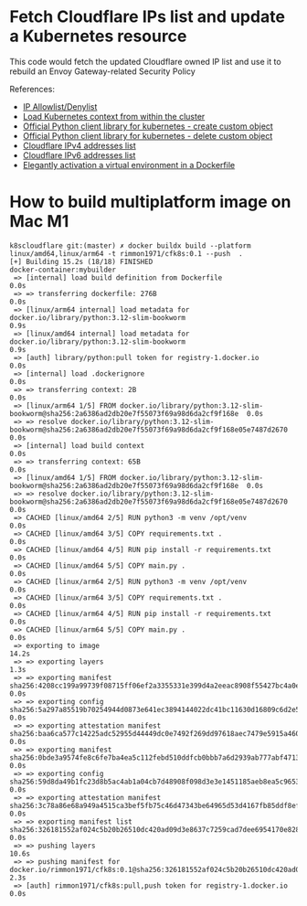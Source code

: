 # Fetch Cloudflare IPs list and update a Kubernetes resource

This code would fetch the updated Cloudflare owned IP list and use it to rebuild an Envoy Gateway-related Security Policy

References:
- [IP Allowlist/Denylist](https://gateway.envoyproxy.io/docs/tasks/security/restrict-ip-access/)
- [Load Kubernetes context from within the cluster](https://github.com/kubernetes-client/python/blob/master/examples/in_cluster_config.py)
- [Official Python client library for kubernetes - create custom object](https://github.com/kubernetes-client/python/blob/master/kubernetes/docs/CustomObjectsApi.md#create_namespaced_custom_object)
- [Official Python client library for kubernetes - delete custom object](https://github.com/kubernetes-client/python/blob/master/kubernetes/docs/CustomObjectsApi.md#delete_namespaced_custom_object)
- [Cloudflare IPv4 addresses list](https://www.cloudflare.com/ips-v4/#)
- [Cloudflare IPv6 addresses list](https://www.cloudflare.com/ips-v6/#)
- [Elegantly activation a virtual environment in a Dockerfile](https://pythonspeed.com/articles/activate-virtualenv-dockerfile/)

# How to build multiplatform image on Mac M1

```
k8scloudflare git:(master) ✗ docker buildx build --platform linux/amd64,linux/arm64 -t rimmon1971/cfk8s:0.1 --push  .
[+] Building 15.2s (18/18) FINISHED                                                               docker-container:mybuilder
 => [internal] load build definition from Dockerfile                                                                    0.0s
 => => transferring dockerfile: 276B                                                                                    0.0s
 => [linux/arm64 internal] load metadata for docker.io/library/python:3.12-slim-bookworm                                0.9s
 => [linux/amd64 internal] load metadata for docker.io/library/python:3.12-slim-bookworm                                0.9s
 => [auth] library/python:pull token for registry-1.docker.io                                                           0.0s
 => [internal] load .dockerignore                                                                                       0.0s
 => => transferring context: 2B                                                                                         0.0s
 => [linux/arm64 1/5] FROM docker.io/library/python:3.12-slim-bookworm@sha256:2a6386ad2db20e7f55073f69a98d6da2cf9f168e  0.0s
 => => resolve docker.io/library/python:3.12-slim-bookworm@sha256:2a6386ad2db20e7f55073f69a98d6da2cf9f168e05e7487d2670  0.0s
 => [internal] load build context                                                                                       0.0s
 => => transferring context: 65B                                                                                        0.0s
 => [linux/amd64 1/5] FROM docker.io/library/python:3.12-slim-bookworm@sha256:2a6386ad2db20e7f55073f69a98d6da2cf9f168e  0.0s
 => => resolve docker.io/library/python:3.12-slim-bookworm@sha256:2a6386ad2db20e7f55073f69a98d6da2cf9f168e05e7487d2670  0.0s
 => CACHED [linux/amd64 2/5] RUN python3 -m venv /opt/venv                                                              0.0s
 => CACHED [linux/amd64 3/5] COPY requirements.txt .                                                                    0.0s
 => CACHED [linux/amd64 4/5] RUN pip install -r requirements.txt                                                        0.0s
 => CACHED [linux/amd64 5/5] COPY main.py .                                                                             0.0s
 => CACHED [linux/arm64 2/5] RUN python3 -m venv /opt/venv                                                              0.0s
 => CACHED [linux/arm64 3/5] COPY requirements.txt .                                                                    0.0s
 => CACHED [linux/arm64 4/5] RUN pip install -r requirements.txt                                                        0.0s
 => CACHED [linux/arm64 5/5] COPY main.py .                                                                             0.0s
 => exporting to image                                                                                                 14.2s
 => => exporting layers                                                                                                 1.3s
 => => exporting manifest sha256:4208cc199a99739f08715ff06ef2a3355331e399d4a2eeac8908f55427bc4a0e                       0.0s
 => => exporting config sha256:5a297a85519b70254944d0873e641ec3894144022dc41bc11630d16809c6d2e5                         0.0s
 => => exporting attestation manifest sha256:baa6ca577c14225adc52955d44449dc0e7492f269dd97618aec7479e5915a460           0.0s
 => => exporting manifest sha256:0bde3a9574fe8c6fe7ba4ea5c112febd510ddfcb0bbb7a6d2939ab777abf4713                       0.0s
 => => exporting config sha256:59d8da49b1fc23d8b5ac4ab1a04cb7d48908f098d3e3e1451185aeb8ea5c9653                         0.0s
 => => exporting attestation manifest sha256:3c78a86e68a949a4515ca3bef5fb75c46d47343be64965d53d4167fb85ddf8ef           0.0s
 => => exporting manifest list sha256:326181552af024c5b20b26510dc420ad09d3e8637c7259cad7dee6954170e828                  0.0s
 => => pushing layers                                                                                                  10.6s
 => => pushing manifest for docker.io/rimmon1971/cfk8s:0.1@sha256:326181552af024c5b20b26510dc420ad09d3e8637c7259cad7de  2.3s
 => [auth] rimmon1971/cfk8s:pull,push token for registry-1.docker.io                                                    0.0s
```

